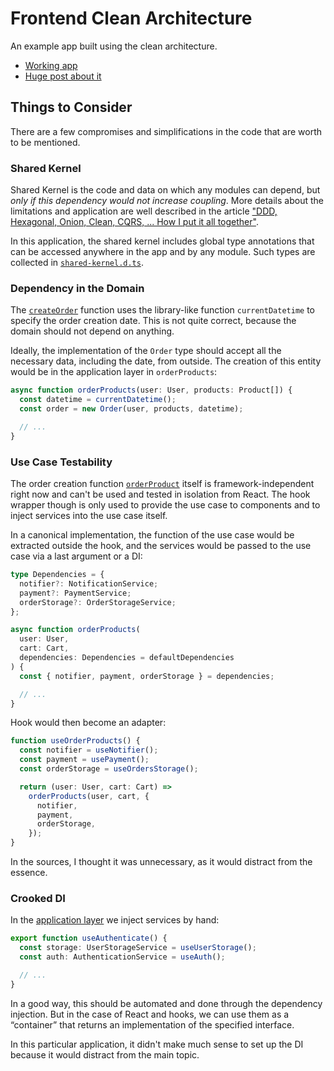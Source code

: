 # Frontend Clean Architecture

An example app built using the clean architecture.

- [Working app](https://bespoyasov.ru/showcase/frontend-clean-architecture/en/)
- [Huge post about it](https://dev.to/bespoyasov/clean-architecture-on-frontend-198c-temp-slug-29800?preview=66c3113f2acf18deb823ae015009cc27178f315a3cd6cbb347ef4334d62d5d33ad4794815a54e4d3a659057e523a33dca31253ef935fc9dbbd8e33da)

## Things to Consider

There are a few compromises and simplifications in the code that are worth to be mentioned.

### Shared Kernel

Shared Kernel is the code and data on which any modules can depend, but _only if this dependency would not increase coupling_. More details about the limitations and application are well described in the article ["DDD, Hexagonal, Onion, Clean, CQRS, ... How I put it all together"](https://herbertograca.com/2017/11/16/explicit-architecture-01-ddd-hexagonal-onion-clean-cqrs-how-i-put-it-all-together/).

In this application, the shared kernel includes global type annotations that can be accessed anywhere in the app and by any module. Such types are collected in [`shared-kernel.d.ts`](https://github.com/bespoyasov/frontend-clean-architecture/blob/master/src/shared-kernel.d.ts).

### Dependency in the Domain

The [`createOrder`](https://github.com/bespoyasov/frontend-clean-architecture/blob/master/src/domain/order.ts#L15) function uses the library-like function `currentDatetime` to specify the order creation date. This is not quite correct, because the domain should not depend on anything.

Ideally, the implementation of the `Order` type should accept all the necessary data, including the date, from outside. The creation of this entity would be in the application layer in `orderProducts`:

```ts
async function orderProducts(user: User, products: Product[]) {
  const datetime = currentDatetime();
  const order = new Order(user, products, datetime);

  // ...
}
```

### Use Case Testability

The order creation function [`orderProduct`](https://github.com/bespoyasov/frontend-clean-architecture/blob/master/src/application/orderProducts.ts#L24) itself is framework-independent right now and can't be used and tested in isolation from React. The hook wrapper though is only used to provide the use case to components and to inject services into the use case itself.

In a canonical implementation, the function of the use case would be extracted outside the hook, and the services would be passed to the use case via a last argument or a DI:

```ts
type Dependencies = {
  notifier?: NotificationService;
  payment?: PaymentService;
  orderStorage?: OrderStorageService;
};

async function orderProducts(
  user: User,
  cart: Cart,
  dependencies: Dependencies = defaultDependencies
) {
  const { notifier, payment, orderStorage } = dependencies;

  // ...
}
```

Hook would then become an adapter:

```ts
function useOrderProducts() {
  const notifier = useNotifier();
  const payment = usePayment();
  const orderStorage = useOrdersStorage();

  return (user: User, cart: Cart) =>
    orderProducts(user, cart, {
      notifier,
      payment,
      orderStorage,
    });
}
```

In the sources, I thought it was unnecessary, as it would distract from the essence.

### Crooked DI

In the [application layer](https://github.com/bespoyasov/frontend-clean-architecture/blob/master/src/application/orderProducts.ts) we inject services by hand:

```ts
export function useAuthenticate() {
  const storage: UserStorageService = useUserStorage();
  const auth: AuthenticationService = useAuth();

  // ...
}
```

In a good way, this should be automated and done through the dependency injection. But in the case of React and hooks, we can use them as a “container” that returns an implementation of the specified interface.

In this particular application, it didn't make much sense to set up the DI because it would distract from the main topic.
